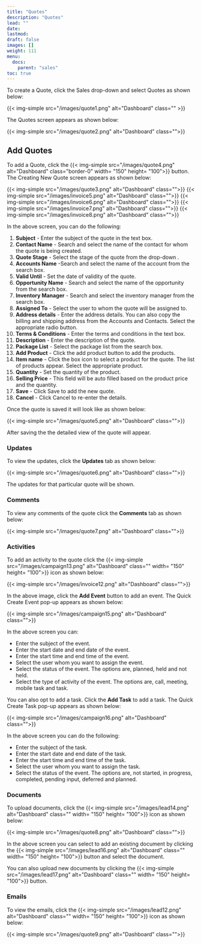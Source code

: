 ```yaml
---
title: "Quotes"
description: "Quotes"
lead: ""
date:
lastmod:
draft: false
images: []
weight: 111
menu:
  docs:
    parent: "sales"
toc: true
---
```


To create a Quote, click the Sales drop-down and select Quotes as shown below:

{{< img-simple src="/images/quote1.png"  alt="Dashboard" class="" >}}

The Quotes screen appears as shown below:

{{< img-simple src="/images/quote2.png"  alt="Dashboard" class="">}}

## Add Quotes
To add a Quote, click the {{< img-simple src="/images/quote4.png"  alt="Dashboard" class="border-0" width= "150" height= "100">}} button. The Creating New Quote screen appears as shown below:

{{< img-simple src="/images/quote3.png"  alt="Dashboard" class="">}}
{{< img-simple src="/images/invoice5.png"  alt="Dashboard" class="">}}
{{< img-simple src="/images/invoice6.png"  alt="Dashboard" class="">}}
{{< img-simple src="/images/invoice7.png"  alt="Dashboard" class="">}}
{{< img-simple src="/images/invoice8.png"  alt="Dashboard" class="">}}

In the above screen, you can do the following:

1.	**Subject** - Enter the subject of the quote in the text box.
2.	**Contact Name** - Search and select the name of the contact for whom the quote is being created.
3.	**Quote Stage** - Select the stage of the quote from the drop-down .
4.	**Accounts Name** -Search and select the name of the account from the search box.
5.  **Valid Until** - Set the date of validity of the quote.
6.  **Opportunity Name** - Search and select the name of the opportunity from the search box.
7.  **Inventory Manager** - Search and select the inventory manager from the search box.
8.	**Assigned To** - Select the user to whom the quote will be assigned to.
9.	**Address details** - Enter the address details. You can also copy the billing and shipping address from the Accounts and Contacts. Select the appropriate radio button.
10.	**Terms & Conditions** - Enter the terms and conditions in the text box.
11.	**Description** - Enter the description of the quote.
12. **Package List** - Select the package list from the search box.
13. **Add Product** - Click the add product button to add the products.
14.	**Item name** - Click the box icon to select a product for the quote. The list of products appear. Select the appropriate product.
15.	**Quantity** - Set the quantity of the product.
16.	**Selling Price** - This field will be auto filled based on the product price and the quantity.
17.	**Save** - Click Save to add the new quote.
18.	**Cancel** - Click Cancel to re-enter the details.

Once the quote is saved it will look like as shown below:

{{< img-simple src="/images/quote5.png"  alt="Dashboard" class="">}}

After saving the the detailed view of the quote will appear.

### Updates

To view the updates, click the **Updates** tab as shown below:

{{< img-simple src="/images/quote6.png"  alt="Dashboard" class="">}}

The updates for that particular quote will be shown.

### Comments

To view any comments of the quote click the **Comments** tab as shown below:

{{< img-simple src="/images/quote7.png"  alt="Dashboard" class="">}}

### Activities

To add an activity to the quote click the {{< img-simple src="/images/campaign13.png"  alt="Dashboard" class="" width= "150" height= "100">}} icon as shown below:

{{< img-simple src="/images/invoice12.png"  alt="Dashboard" class="">}}

In the above image, click the **Add Event** button to add an event. The Quick Create Event pop-up appears as shown below:

{{< img-simple src="/images/campaign15.png"  alt="Dashboard" class="">}}

In the above screen you can:

* Enter the subject of the event.
* Enter the start date and end date of the event.
* Enter the start time and end time of the event.
* Select the user whom you want to assign the event.
* Select the status of the event. The options are, planned, held and not held.
* Select the type of activity of the event. The options are, call, meeting, mobile task and task.

You can also opt to add a task. Click the **Add Task** to add a task. The Quick Create Task pop-up appears as shown below:

{{< img-simple src="/images/campaign16.png"  alt="Dashboard" class="">}}

In the above screen you can do the following:

* Enter the subject of the task.
* Enter the start date and end date of the task.
* Enter the start time and end time of the task.
* Select the user whom you want to assign the task.
* Select the status of the event. The options are, not started, in progress, completed,  pending input, deferred and planned.

### Documents

To upload documents, click the {{< img-simple src="/images/lead14.png"  alt="Dashboard" class="" width= "150" height= "100">}} icon as shown below:

{{< img-simple src="/images/quote8.png"  alt="Dashboard" class="">}}

In the above screen you can select to add an existing document by clicking the {{< img-simple src="/images/lead16.png"  alt="Dashboard" class="" width= "150" height= "100">}} button and select the document.

You can also upload new documents by clicking the {{< img-simple src="/images/lead17.png"  alt="Dashboard" class="" width= "150" height= "100">}} button.

### Emails

To view the emails, click the {{< img-simple src="/images/lead12.png"  alt="Dashboard" class="" width= "150" height= "100">}}  icon as shown below:

{{< img-simple src="/images/quote9.png"  alt="Dashboard" class="">}}
